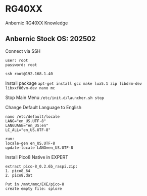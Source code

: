 # RG40XX
Anbernic RG40XX Knowledge

## Anbernic Stock OS: 202502

Connect via SSH
```
user: root
password: root

ssh root@192.168.1.40
```

Install package
`apt-get install gcc make lua5.1 zip libdrm-dev libxxf86vm-dev nano mc`

Stop Main Menu
`/etc/init.d/launcher.sh stop`

Change Default Language to English
```
nano /etc/default/locale
LANG="en_US.UTF-8"
LANGUAGE="en_US:en"
LC_ALL="en_US.UTF-8"

run:
locale-gen en_US.UTF-8
update-locale LANG=en_US.UTF-8
```

Install Pico8 Native in EXPERT
```
extract pico-8_0.2.6b_raspi.zip:
1. pico8_64
2. pico8.dat

Put in /mnt/mmc/EXE/pico-8
create empty file: splore
```
